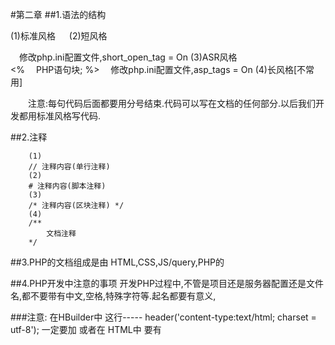 #第二章
##1.语法的结构 

(1)标准风格 
&emsp;<?php
&emsp;PHP语句块;
?>
(2)短风格
<?
&emsp;PHP语句块;
?>
&emsp;修改php.ini配置文件,short_open_tag = On
(3)ASR风格         
<%
&emsp;PHP语句块;
%>
&emsp;修改php.ini配置文件,asp_tags = On
(4)长风格[不常用]
<script language ="php">
&emsp&emsp;;语法块;
</script> 
&emsp;&emsp;注意:每句代码后面都要用分号结束.代码可以写在文档的任何部分.以后我们开发都用标准风格写代码.

##2.注释
```
	(1)
	// 注释内容(单行注释)
	(2)
	# 注释内容(脚本注释)
	(3)
	/* 注释内容(区块注释) */
	(4)
	/**
		文档注释
	*/
```
##3.PHP的文档组成是由 HTML,CSS,JS/query,PHP的


##4.PHP开发中注意的事项
	开发PHP过程中,不管是项目还是服务器配置还是文件名,都不要带有中文,空格,特殊字符等.起名都要有意义,


###注意: 在HBuilder中
这行-----
header('content-type:text/html; charset = utf-8');
一定要加 或者在 HTML中 要有 <meta charset="UTF-8">
